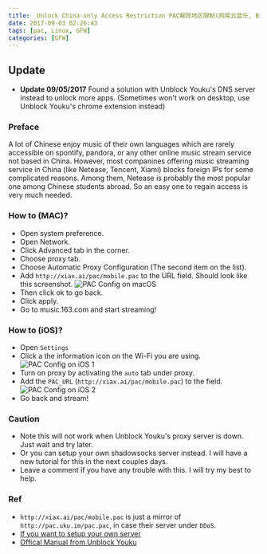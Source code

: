 ```yaml
---
title:  Unlock China-only Access Restriction PAC解除地区限制(网易云音乐, Bilibili番剧等)
date: 2017-09-03 02:26:43
tags: [pac, Linux, GFW]
categories: [GFW]
---
```


## Update
- **Update 09/05/2017**
Found a solution with Unblock Youku's DNS server instead to unlock more apps.
(Sometimes won't work on desktop, use Unblock Youku's chrome extension instead)

### Preface
A lot of Chinese enjoy music of their own languages which are rarely accessible on spontify, pandora, or any other online music stream service not based in China. However, most companines offering music streaming service in China (like Netease, Tencent, Xiami) blocks foreign IPs for some complicated reasons. Among them, Netease is probably the most popular one among Chinese students abroad. So an easy one to regain access is very much needed.
<!--more-->

### How to (MAC)?
- Open system preference.
- Open Network.
- Click Advanced tab in the corner.
- Choose proxy tab.
- Choose Automatic Proxy Configuration (The second item on the list).
- Add `http://xiax.ai/pac/mobile.pac` to the URL field. Should look like this screenshot.
  ![PAC Config on macOS](pac_mac_config.png)
- Then click ok to go back.
- Click apply.
- Go to music.163.com and start streaming!

### How to (iOS)?
- Open `Settings`
- Click a the information icon on the Wi-Fi you are using.
    ![PAC Config on iOS 1](pac_ios_config_1.png)
- Turn on proxy by activating the `auto` tab under proxy.
- Add the `PAC_URL` (`http://xiax.ai/pac/mobile.pac`) to the field.
    ![PAC Config on iOS 2](pac_ios_config_2.png)
- Go back and stream!

### Caution
- Note this will not work when Unblock Youku's proxy server is down. Just wait and try later.
- Or you can setup your own shadowsocks server instead. I will have a new tutorial for this in the next couples days.
- Leave a comment if you have any trouble with this. I will try my best to help.

### Ref

- `http://xiax.ai/pac/mobile.pac` is just a mirror of `http://pac.uku.im/pac.pac`, in case their server under `DDoS`.
- [If you want to setup your own server](https://jixun.moe/2017/01/01/ymusic-hosts-fix/)
- [Offical Manual from Unblock Youku](https://bbs.uku.im/t/topic/27)